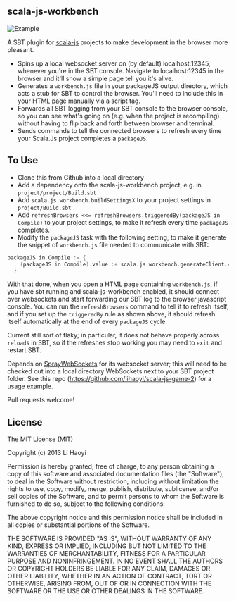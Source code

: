 scala-js-workbench
-----------------

![Example](https://github.com/lihaoyi/scala-js-workbench/blob/master/Example.png?raw=true)

A SBT plugin for [scala-js](https://github.com/lampepfl/scala-js) projects to make development in the browser more pleasant.

- Spins up a local websocket server on (by default) localhost:12345, whenever you're in the SBT console. Navigate to localhost:12345 in the browser and it'll show a simple page tell you it's alive.
- Generates a `workbench.js` file in your packageJS output directory, which acts a stub for SBT to control the browser. You'll need to include this in your HTML page manually via a script tag.
- Forwards all SBT logging from your SBT console to the browser console, so you can see what's going on (e.g. when the project is recompiling) without having to flip back and forth between browser and terminal.
- Sends commands to tell the connected browsers to refresh every time your Scala.Js project completes a `packageJS`.

To Use
------

- Clone this from Github into a local directory
- Add a dependency onto the scala-js-workbench project, e.g. in `project/project/Build.sbt`
- Add `scala.js.workbench.buildSettingsX` to your project settings in `project/Build.sbt`
- Add `refreshBrowsers <<= refreshBrowsers.triggeredBy(packageJS in Compile)` to your project settings, to make it refresh every time `packageJS` completes.
- Modify the `packageJS` task with the following setting, to make it generate the snippet of `workbench.js` file needed to communicate with SBT:

```scala
packageJS in Compile := {
    (packageJS in Compile).value :+ scala.js.workbench.generateClient.value
  }
```

With that done, when you open a HTML page containing `workbench.js`, if you have sbt running and scala-js-workbench enabled, it should connect over websockets and start forwarding our SBT log to the browser javascript console. You can run the `refreshBrowsers` command to tell it to refresh itself, and if you set up the `triggeredBy` rule as shown above, it should refresh itself automatically at the end of every `packageJS` cycle.

Current still sort of flaky; in particular, it does not behave properly across `reload`s in SBT, so if the refreshes stop working you may need to `exit` and restart SBT.

Depends on [SprayWebSockets](https://github.com/lihaoyi/SprayWebSockets) for its websocket server; this will need to be checked out into a local directory WebSockets next to your SBT project folder. See this repo (https://github.com/lihaoyi/scala-js-game-2) for a usage example.

Pull requests welcome!

License
-------
The MIT License (MIT)

Copyright (c) 2013 Li Haoyi

Permission is hereby granted, free of charge, to any person obtaining a copy
of this software and associated documentation files (the "Software"), to deal
in the Software without restriction, including without limitation the rights
to use, copy, modify, merge, publish, distribute, sublicense, and/or sell
copies of the Software, and to permit persons to whom the Software is
furnished to do so, subject to the following conditions:

The above copyright notice and this permission notice shall be included in
all copies or substantial portions of the Software.

THE SOFTWARE IS PROVIDED "AS IS", WITHOUT WARRANTY OF ANY KIND, EXPRESS OR
IMPLIED, INCLUDING BUT NOT LIMITED TO THE WARRANTIES OF MERCHANTABILITY,
FITNESS FOR A PARTICULAR PURPOSE AND NONINFRINGEMENT. IN NO EVENT SHALL THE
AUTHORS OR COPYRIGHT HOLDERS BE LIABLE FOR ANY CLAIM, DAMAGES OR OTHER
LIABILITY, WHETHER IN AN ACTION OF CONTRACT, TORT OR OTHERWISE, ARISING FROM,
OUT OF OR IN CONNECTION WITH THE SOFTWARE OR THE USE OR OTHER DEALINGS IN
THE SOFTWARE.
